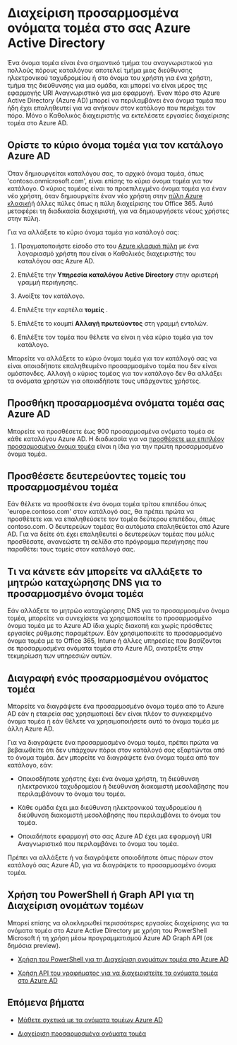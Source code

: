 <properties
    pageTitle="Διαχείριση προσαρμοσμένα ονόματα τομέα στο σας Azure Active Directory | Microsoft Azure"
    description="Έννοιες διαχείρισης και how-tos για τη διαχείριση του προσαρμοσμένου τομέα στο Azure Active Directory"
    services="active-directory"
    documentationCenter=""
    authors="jeffsta"
    manager="femila"
    editor=""/>

<tags
    ms.service="active-directory"
    ms.workload="identity"
    ms.tgt_pltfrm="na"
    ms.devlang="na"
    ms.topic="article"
    ms.date="10/04/2016"
    ms.author="curtand;jeffsta"/>

# <a name="managing-custom-domain-names-in-your-azure-active-directory"></a>Διαχείριση προσαρμοσμένα ονόματα τομέα στο σας Azure Active Directory

Ένα όνομα τομέα είναι ένα σημαντικό τμήμα του αναγνωριστικού για πολλούς πόρους καταλόγου: αποτελεί τμήμα μιας διεύθυνσης ηλεκτρονικού ταχυδρομείου ή στο όνομα του χρήστη για ένα χρήστη, τμήμα της διεύθυνσης για μια ομάδα, και μπορεί να είναι μέρος της εφαρμογής URI Αναγνωριστικό για μια εφαρμογή. Έναν πόρο στο Azure Active Directory (Azure AD) μπορεί να περιλαμβάνει ένα όνομα τομέα που ήδη έχει επαληθευτεί για να ανήκουν στον κατάλογο που περιέχει τον πόρο. Μόνο ο Καθολικός διαχειριστής να εκτελέσετε εργασίες διαχείρισης τομέα στο Azure AD.

## <a name="set-the-primary-domain-name-for-your-azure-ad-directory"></a>Ορίστε το κύριο όνομα τομέα για τον κατάλογο Azure AD

Όταν δημιουργείται καταλόγου σας, το αρχικό όνομα τομέα, όπως 'contoso.onmicrosoft.com', είναι επίσης το κύριο όνομα τομέα για τον κατάλογο. Ο κύριος τομέας είναι το προεπιλεγμένο όνομα τομέα για έναν νέο χρήστη, όταν δημιουργείτε έναν νέο χρήστη στην [πύλη Azure κλασική](https://manage.windowsazure.com/)ή άλλες πύλες όπως η πύλη διαχείρισης του Office 365. Αυτό μεταφέρει τη διαδικασία διαχειριστή, για να δημιουργήσετε νέους χρήστες στην πύλη.

Για να αλλάξετε το κύριο όνομα τομέα για κατάλογό σας:

1.  Πραγματοποιήστε είσοδο στο του [Azure κλασική πύλη](https://manage.windowsazure.com/) με ένα λογαριασμό χρήστη που είναι ο Καθολικός διαχειριστής του καταλόγου σας Azure AD.

2.  Επιλέξτε την **Υπηρεσία καταλόγου Active Directory** στην αριστερή γραμμή περιήγησης.

3.  Ανοίξτε τον κατάλογο.

4.  Επιλέξτε την καρτέλα **τομείς** .

5.  Επιλέξτε το κουμπί **Αλλαγή πρωτεύοντος** στη γραμμή εντολών.

6.  Επιλέξτε τον τομέα που θέλετε να είναι η νέα κύριο τομέα για τον κατάλογο.

Μπορείτε να αλλάξετε το κύριο όνομα τομέα για τον κατάλογό σας να είναι οποιαδήποτε επαληθευμένο προσαρμοσμένο τομέα που δεν είναι ομόσπονδες. Αλλαγή ο κύριος τομέας για τον κατάλογο δεν θα αλλάξει τα ονόματα χρηστών για οποιαδήποτε τους υπάρχοντες χρήστες.

## <a name="add-custom-domain-names-to-your-azure-ad"></a>Προσθήκη προσαρμοσμένα ονόματα τομέα σας Azure AD

Μπορείτε να προσθέσετε έως 900 προσαρμοσμένα ονόματα τομέα σε κάθε καταλόγου Azure AD. Η διαδικασία για να [προσθέσετε μια επιπλέον προσαρμοσμένο όνομα τομέα](active-directory-add-domain.md) είναι η ίδια για την πρώτη προσαρμοσμένο όνομα τομέα.

## <a name="add-subdomains-of-a-custom-domain"></a>Προσθέσετε δευτερεύοντες τομείς του προσαρμοσμένου τομέα

Εάν θέλετε να προσθέσετε ένα όνομα τομέα τρίτου επιπέδου όπως 'europe.contoso.com' στον κατάλογό σας, θα πρέπει πρώτα να προσθέτετε και να επαληθεύσετε τον τομέα δεύτερου επιπέδου, όπως contoso.com. Ο δευτερεύων τομέας θα αυτόματα επαληθεύεται από Azure AD. Για να δείτε ότι έχει επαληθευτεί ο δευτερεύων τομέας που μόλις προσθέσατε, ανανεώστε τη σελίδα στο πρόγραμμα περιήγησης που παραθέτει τους τομείς στον κατάλογό σας.

## <a name="what-to-do-if-you-change-the-dns-registrar-for-your-custom-domain-name"></a>Τι να κάνετε εάν μπορείτε να αλλάξετε το μητρώο καταχώρησης DNS για το προσαρμοσμένο όνομα τομέα

Εάν αλλάξετε το μητρώο καταχώρησης DNS για το προσαρμοσμένο όνομα τομέα, μπορείτε να συνεχίσετε να χρησιμοποιείτε το προσαρμοσμένο όνομα τομέα με το Azure AD ίδια χωρίς διακοπή και χωρίς πρόσθετες εργασίες ρύθμισης παραμέτρων. Εάν χρησιμοποιείτε το προσαρμοσμένο όνομα τομέα με το Office 365, Intune ή άλλες υπηρεσίες που βασίζονται σε προσαρμοσμένα ονόματα τομέα στο Azure AD, ανατρέξτε στην τεκμηρίωση των υπηρεσιών αυτών.

## <a name="delete-a-custom-domain-name"></a>Διαγραφή ενός προσαρμοσμένου ονόματος τομέα

Μπορείτε να διαγράψετε ένα προσαρμοσμένο όνομα τομέα από το Azure AD εάν η εταιρεία σας χρησιμοποιεί δεν είναι πλέον το συγκεκριμένο όνομα τομέα ή εάν θέλετε να χρησιμοποιήσετε αυτό το όνομα τομέα με άλλη Azure AD.

Για να διαγράψετε ένα προσαρμοσμένο όνομα τομέα, πρέπει πρώτα να βεβαιωθείτε ότι δεν υπάρχουν πόροι στον κατάλογό σας εξαρτώνται από το όνομα τομέα. Δεν μπορείτε να διαγράψετε ένα όνομα τομέα από τον κατάλογο, εάν:

-   Οποιοσδήποτε χρήστης έχει ένα όνομα χρήστη, τη διεύθυνση ηλεκτρονικού ταχυδρομείου ή διεύθυνση διακομιστή μεσολάβησης που περιλαμβάνουν το όνομα του τομέα.

-   Κάθε ομάδα έχει μια διεύθυνση ηλεκτρονικού ταχυδρομείου ή διεύθυνση διακομιστή μεσολάβησης που περιλαμβάνει το όνομα του τομέα.

-   Οποιαδήποτε εφαρμογή στο σας Azure AD έχει μια εφαρμογή URI Αναγνωριστικό που περιλαμβάνει το όνομα του τομέα.

Πρέπει να αλλάξετε ή να διαγράψετε οποιοδήποτε όπως πόρων στον κατάλογό σας Azure AD, για να διαγράψετε το προσαρμοσμένο όνομα τομέα.

## <a name="use-powershell-or-graph-api-to-manage-domain-names"></a>Χρήση του PowerShell ή Graph API για τη Διαχείριση ονομάτων τομέων

Μπορεί επίσης να ολοκληρωθεί περισσότερες εργασίες διαχείρισης για τα ονόματα τομέα στο Azure Active Directory με χρήση του PowerShell Microsoft ή τη χρήση μέσω προγραμματισμού Azure AD Graph API (σε δημόσια preview).

-   [Χρήση του PowerShell για τη Διαχείριση ονομάτων τομέα στο Azure AD](https://msdn.microsoft.com/library/azure/e1ef403f-3347-4409-8f46-d72dafa116e0#BKMK_ManageDomains)

-   [Χρήση API του γραφήματος για να διαχειριστείτε τα ονόματα τομέα στο Azure AD](https://msdn.microsoft.com/Library/Azure/Ad/Graph/api/domains-operations)

## <a name="next-steps"></a>Επόμενα βήματα

-   [Μάθετε σχετικά με τα ονόματα τομέων Azure AD](active-directory-add-domain-concepts.md)

-   [Διαχείριση προσαρμοσμένα ονόματα τομέα](active-directory-add-manage-domain-names.md)
